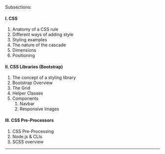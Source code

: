 Subsections:



#### I. CSS

1. Anatomy of a CSS rule
2. Different ways of adding style
3. Styling examples
4. The nature of the cascade
5. Dimensions
6. Positioning

#### II. CSS Libraries (Bootstrap)

1. The concept of a styling library
2. Bootstrap Overview
3. The Grid
4. Helper Classes
5. Components
   1. Navbar
   2. Responsive Images

#### III. CSS Pre-Processors

1. CSS Pre-Processing
2. Node.js & CLIs
3. SCSS overview



------





